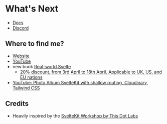 # What's Next

- [Docs](https://kit.svelte.dev/)
- [Discord](https://svelte.dev/chat)

## Where to find me?
- [Website](https://lihautan.com/)
- [YouTube](https://www.youtube.com/c/lihautan)
- new book [Real-world Svelte](https://www.amazon.com/Real-World-Svelte-Supercharge-mastering-development-ebook/dp/B0CG1HQK19)
  - [20% discount, from 3rd April to 18th April. Applicable to UK, US, and EU nations](https://packt.link/Vpe4L)
- [YouTube: Photo Album SvelteKit with shallow routing, Cloudinary, Tailwind CSS](https://youtu.be/nt8UIqDFr9E?si=x37ll9H_R9YKmpkt)

## Credits
- Heavily inspired by the [SvelteKit Workshop by This Dot Labs](https://github.com/thisdot/sveltekit-workshop/)